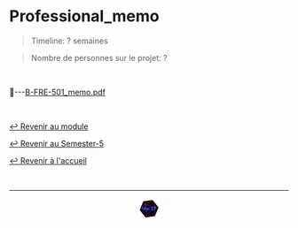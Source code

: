 # Professional_memo

> Timeline: ? semaines

> Nombre de personnes sur le projet: ?

<br>

📂---[B-FRE-501_memo.pdf](https://github.com/Studio-17/Epitech-Subjects/blob/main/Semester-5/B-PRO-501/Professional_memo/B-FRE-501_memo.pdf)


<br>

[↩️ Revenir au module](https://github.com/Studio-17/Epitech-Subjects/tree/main/Semester-5/B-PRO-501)

[↩️ Revenir au Semester-5](https://github.com/Studio-17/Epitech-Subjects/tree/main/Semester-5)

[↩️ Revenir à l'accueil](https://github.com/Studio-17/Epitech-Subjects)

<br>

---

<div align="center">

<a href="https://github.com/Studio-17" target="_blank"><img src="../../../assets/voc17.gif" width="40"></a>

</div>